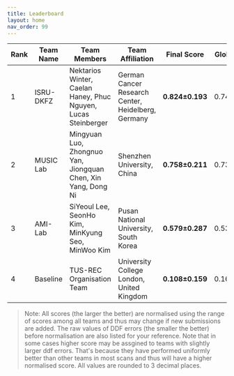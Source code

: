 ```yaml
---
title: Leaderboard
layout: home
nav_order: 99
---
```

| **Rank** | **Team Name** | **Team Members**                              | **Team Affiliation**                      | **Final Score** | **Global Score** | **Local Score** | **Pixel Score** | **Landmark Score** |     **GPE (mm)**      |     **GLE (mm)**      |     **LPE (mm)**     |     **LLE (mm)**     | **Run Time (s)** |
|----------|---------------|-----------------------------------------------|-------------------------------------------|-----------------|------------------|-----------------|-----------------|--------------------|------------------|------------------|-----------------|-----------------|------------------|
|  1   |ISRU-DKFZ| Nektarios Winter, Caelan Haney, Phuc Nguyen, Lucas Steinberger | German Cancer Research Center, Heidelberg, Germany | **0.824±0.193** | 0.741±0.297  | 0.906±0.162 | 0.853±0.182 |  0.795±0.223   | 7.726±4.241  | 6.861±4.634  | 0.103±0.018 | 0.090±0.024 | 7.311±0.791  |
|  2   |      MUSIC Lab | Mingyuan Luo, Zhongnuo Yan, Jiongquan Chen, Xin Yang, Dong Ni | Shenzhen University, China                | **0.758±0.211** | 0.736±0.329  | 0.780±0.188 | 0.788±0.204 |  0.727±0.243   | 7.506±3.948  | 6.597±4.140  | 0.106±0.015 | 0.093±0.021 | 4.661±0.577  |
|  3   |         AMI-Lab  | SiYeoul Lee, SeonHo Kim, MinKyung Seo, MinWoo Kim | Pusan National University, South Korea | **0.579±0.287** | 0.536±0.376  | 0.621±0.287 | 0.603±0.294 |  0.555±0.306   | 9.696±6.116  | 8.698±6.337  | 0.114±0.026 | 0.103±0.036 | 49.650±6.280 |
|  4   |         Baseline        | TUS-REC Organisation Team                     | University College London, United Kingdom | **0.108±0.159** | 0.167±0.273  | 0.049±0.115 | 0.085±0.144 |  0.131±0.193   | 12.490±5.462 | 11.129±5.838 | 0.135±0.024 | 0.118±0.031 | 8.135±0.996 |

> Note: All scores (the larger the better) are normalised using the range of scores among all teams and thus may change if new submissions are added. The raw values of DDF errors (the smaller the better) before normalisation are also listed for your reference. Note that in some cases higher score may be assgined to teams with slightly larger ddf errors. That's because they have performed uniformly better than other teams in most scans and thus will have a higher normalised score. All values are rounded to 3 decimal places.
